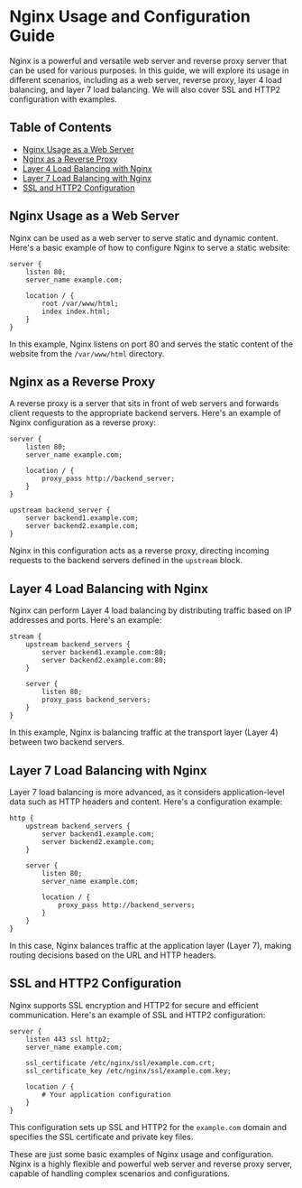 # Nginx Usage and Configuration Guide

Nginx is a powerful and versatile web server and reverse proxy server that can be used for various purposes. In this guide, we will explore its usage in different scenarios, including as a web server, reverse proxy, layer 4 load balancing, and layer 7 load balancing. We will also cover SSL and HTTP2 configuration with examples.

## Table of Contents

- [Nginx Usage as a Web Server](#nginx-usage-as-a-web-server)
- [Nginx as a Reverse Proxy](#nginx-as-a-reverse-proxy)
- [Layer 4 Load Balancing with Nginx](#layer-4-load-balancing-with-nginx)
- [Layer 7 Load Balancing with Nginx](#layer-7-load-balancing-with-nginx)
- [SSL and HTTP2 Configuration](#ssl-and-http2-configuration)

## Nginx Usage as a Web Server

Nginx can be used as a web server to serve static and dynamic content. Here's a basic example of how to configure Nginx to serve a static website:

```nginx
server {
    listen 80;
    server_name example.com;

    location / {
        root /var/www/html;
        index index.html;
    }
}
```

In this example, Nginx listens on port 80 and serves the static content of the website from the `/var/www/html` directory.

## Nginx as a Reverse Proxy

A reverse proxy is a server that sits in front of web servers and forwards client requests to the appropriate backend servers. Here's an example of Nginx configuration as a reverse proxy:

```nginx
server {
    listen 80;
    server_name example.com;

    location / {
        proxy_pass http://backend_server;
    }
}

upstream backend_server {
    server backend1.example.com;
    server backend2.example.com;
}
```

Nginx in this configuration acts as a reverse proxy, directing incoming requests to the backend servers defined in the `upstream` block.

## Layer 4 Load Balancing with Nginx

Nginx can perform Layer 4 load balancing by distributing traffic based on IP addresses and ports. Here's an example:

```nginx
stream {
    upstream backend_servers {
        server backend1.example.com:80;
        server backend2.example.com:80;
    }

    server {
        listen 80;
        proxy_pass backend_servers;
    }
}
```

In this example, Nginx is balancing traffic at the transport layer (Layer 4) between two backend servers.

## Layer 7 Load Balancing with Nginx

Layer 7 load balancing is more advanced, as it considers application-level data such as HTTP headers and content. Here's a configuration example:

```nginx
http {
    upstream backend_servers {
        server backend1.example.com;
        server backend2.example.com;
    }

    server {
        listen 80;
        server_name example.com;

        location / {
            proxy_pass http://backend_servers;
        }
    }
}
```

In this case, Nginx balances traffic at the application layer (Layer 7), making routing decisions based on the URL and HTTP headers.

## SSL and HTTP2 Configuration

Nginx supports SSL encryption and HTTP2 for secure and efficient communication. Here's an example of SSL and HTTP2 configuration:

```nginx
server {
    listen 443 ssl http2;
    server_name example.com;

    ssl_certificate /etc/nginx/ssl/example.com.crt;
    ssl_certificate_key /etc/nginx/ssl/example.com.key;

    location / {
        # Your application configuration
    }
}
```

This configuration sets up SSL and HTTP2 for the `example.com` domain and specifies the SSL certificate and private key files.

These are just some basic examples of Nginx usage and configuration. Nginx is a highly flexible and powerful web server and reverse proxy server, capable of handling complex scenarios and configurations.
